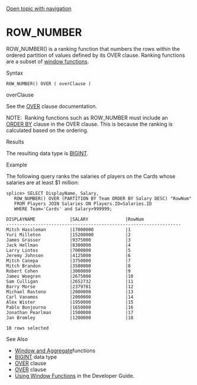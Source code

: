 [Open topic with navigation](../../../index.html#Shared/SQLReference/BuiltInFcns/RowNumber.html)

<a href="" id="BuiltInFcns.RowNumber"></a>[]()ROW\_NUMBER
=========================================================

<span class="CodeFont">ROW\_NUMBER()</span> is a <span class="ItalicFont">ranking function</span> that numbers the rows within the ordered partition of values defined by its <span class="CodeFont">OVER</span> clause. Ranking functions are a subset of [window functions](Intro.WindowAggregrateFcns.html).

Syntax

``` FcnSyntax
ROW_NUMBER() OVER ( overClause )
```

overClause

See the <span class="CodeFont">[OVER](../Clauses/Over.html)</span> clause documentation.

<span class="autonumber"><span class="noteAutoNum">NOTE:  </span></span>Ranking functions such as <span class="CodeFont">ROW\_NUMBER</span> must include an <span class="CodeFont">[ORDER BY](../Clauses/OrderBy.html)</span> clause in the <span class="CodeFont">OVER</span> clause. This is because the ranking is calculated based on the ordering.

Results

The resulting data type is <span class="CodeFont">[BIGINT](../DataTypes/BigInt.html)</span>.

Example

The following query ranks the salaries of players on the Cards whose salaries are at least $1 million:

``` Example
splice> SELECT DisplayName, Salary, 
   ROW_NUMBER() OVER (PARTITION BY Team ORDER BY Salary DESC) "RowNum" 
   FROM Players JOIN Salaries ON Players.ID=Salaries.ID 
   WHERE Team='Cards' and Salary>999999;

DISPLAYNAME             |SALARY              |RowNum              
------------------------------------------------------------------
Mitch Hassleman         |17000000            |1                   
Yuri Milleton           |15200000            |2                   
James Grasser           |9375000             |3                   
Jack Hellman            |8300000             |4                   
Larry Lintos            |7000000             |5                   
Jeremy Johnson          |4125000             |6                   
Mitch Canepa            |3750000             |7                   
Mitch Brandon           |3500000             |8                   
Robert Cohen            |3000000             |9                   
James Woegren           |2675000             |10                  
Sam Culligan            |2652732             |11                  
Barry Morse             |2379781             |12                  
Michael Rastono         |2000000             |13                  
Carl Vanamos            |2000000             |14                  
Alex Wister             |1950000             |15                  
Pablo Bonjourno         |1650000             |16                  
Jonathan Pearlman       |1500000             |17                  
Jan Bromley             |1200000             |18                  

18 rows selected
```

See Also

-   [Window and Aggregate](Intro.WindowAggregrateFcns.html)functions
-   [<span class="CodeFont">BIGINT</span>](../DataTypes/BigInt.html) data type
-   [<span class="CodeFont">OVER</span>](../Clauses/Over.html) clause
-   [<span class="CodeFont">OVER</span>](../Clauses/Over.html) clause
-   <span class="ItalicFont">[Using Window Functions](../../Developers/Fundamentals/UsingWindowFunctions.html)</span> in the <span class="ItalicFont">Developer Guide</span>.

 


